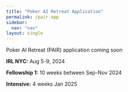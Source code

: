 ```yaml
---
title: "Poker AI Retreat Application"
permalink: /pair-app
sidebar:
  nav: "nav"
layout: single
---
```


Poker AI Retreat (PAIR) application coming soon

**IRL NYC:** Aug 5-9, 2024

**Fellowship 1:** 10 weeks between Sep-Nov 2024

**Intensive:** 4 weeks Jan 2025
